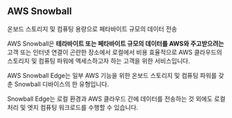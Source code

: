 ## AWS Snowball

온보드 스토리지 및 컴퓨팅 용량으로 페타바이트 규모의 데이터 전송

AWS Snowball은 **테라바이트 또는 페타바이트 규모의 데이터를 AWS와 주고받으려는** 고객 또는 인터넷 연결이 곤란한 장소에서 로컬에서 비용 효율적으로 AWS 클라우드의 스토리지 및 컴퓨팅 파워에 액세스하고자 하는 고객을 위한 서비스입니다.

AWS Snowball Edge는 일부 AWS 기능을 위한 온보드 스토리지 및 컴퓨팅 파워를 갖춘 Snowball 디바이스의 한 유형입니다.

Snowball Edge는 로컬 환경과 AWS 클라우드 간에 데이터를 전송하는 것 외에도 로컬 처리 및 엣지 컴퓨팅 워크로드를 수행할 수 있습니다.
